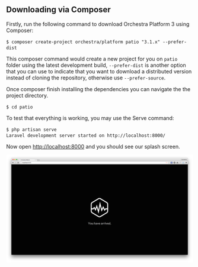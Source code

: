 ## Downloading via Composer

Firstly, run the following command to download Orchestra Platform 3 using Composer:

    $ composer create-project orchestra/platform patio "3.1.x" --prefer-dist

This composer command would create a new project for you on `patio` folder using the latest development build, `--prefer-dist` is another option that you can use to indicate that you want to download a distributed version instead of cloning the repository, otherwise use `--prefer-source`.

Once composer finish installing the dependencies you can navigate the the project directory.

    $ cd patio

To test that everything is working, you may use the Serve command:

    $ php artisan serve
    Laravel development server started on http://localhost:8000/

Now open <http://localhost:8000> and you should see our splash screen.

![Orchestra Platform Splash Screen](./splash-screen.png)
